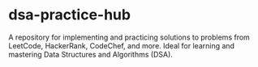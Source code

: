 # dsa-practice-hub
A repository for implementing and practicing solutions to problems from LeetCode, HackerRank, CodeChef, and more. Ideal for learning and mastering Data Structures and Algorithms (DSA).
